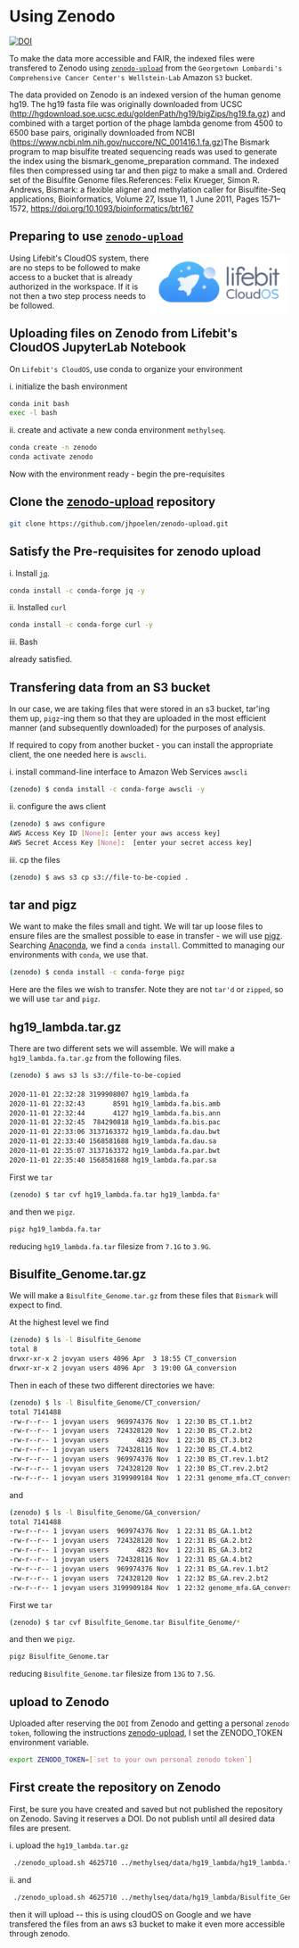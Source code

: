 # Using Zenodo

[![DOI](https://zenodo.org/badge/DOI/10.5281/zenodo.4625710.svg)](https://doi.org/10.5281/zenodo.4625710)

To make the data more accessible and FAIR, the indexed files were transfered to Zenodo using [`zenodo-upload`](https://github.com/jhpoelen/zenodo-upload) from the `Georgetown Lombardi's Comprehensive Cancer Center's Wellstein-Lab` Amazon `S3` bucket.   

The data provided on Zenodo is an indexed version of the human genome hg19. The hg19 fasta file was originally downloaded from UCSC (http://hgdownload.soe.ucsc.edu/goldenPath/hg19/bigZips/hg19.fa.gz) and combined with a target portion of the phage lambda genome from 4500 to 6500 base pairs, originally downloaded from NCBI (https://www.ncbi.nlm.nih.gov/nuccore/NC_001416.1.fa.gz)The Bismark program to map bisulfite treated sequencing reads was used to generate the index using the bismark_genome_preparation command. The indexed files then compressed using tar and then pigz to make a small and. Ordered set of the Bisulfite Genome files.References:
Felix Krueger, Simon R. Andrews, Bismark: a flexible aligner and methylation caller for Bisulfite-Seq applications, Bioinformatics, Volume 27, Issue 11, 1 June 2011, Pages 1571–1572, https://doi.org/10.1093/bioinformatics/btr167


## Preparing to use [`zenodo-upload`](https://github.com/jhpoelen/zenodo-upload)

<p align="center"><img src="https://github.com/lifebit-ai/dry-bench-skills-for-researchers/blob/adds-mini-courses/assets/lifebitCloudOS.png"  width="250" align="right" ></p>

Using Lifebit's CloudOS system, there are no steps to be followed to make access to a bucket that is already authorized in the workspace.  If it is not then a two step process needs to be followed.

## Uploading files on Zenodo from Lifebit's CloudOS JupyterLab Notebook


On `Lifebit's CloudOS`, use conda to organize your environment

i. initialize the bash environment

```bash
conda init bash
exec -l bash
```

ii. create and activate a new conda environment `methylseq`.
```bash
conda create -n zenodo
conda activate zenodo
```

Now with the environment ready - begin the pre-requisites

## Clone the [zenodo-upload](https://github.com/jhpoelen/zenodo-upload) repository

```bash
git clone https://github.com/jhpoelen/zenodo-upload.git
```

## Satisfy the Pre-requisites for zenodo upload


i. Install [`jq`](https://stedolan.github.io/jq/).  

```bash
conda install -c conda-forge jq -y
```

ii. Installed `curl`

```bash
conda install -c conda-forge curl -y
```

iii. Bash

already satisfied.


## Transfering data from an S3 bucket

In our case, we are taking files that were stored in an s3 bucket, tar'ing them up, `pigz`-ing them so that they are uploaded in the most efficient manner (and subsequently downloaded) for the purposes of analysis.

If required to copy from another bucket - you can install the appropriate client, the one needed here is `awscli`.

i. install command-line interface to Amazon Web Services `awscli`

```bash
(zenodo) $ conda install -c conda-forge awscli -y
```

ii. configure the aws client

```bash
(zenodo) $ aws configure
AWS Access Key ID [None]: [enter your aws access key]
AWS Secret Access Key [None]:  [enter your secret access key]
```

iii. cp the files

```bash
(zenodo) $ aws s3 cp s3://file-to-be-copied .
```

## tar and pigz

We want to make the files small and tight.   We will tar up loose files to ensure files are the smallest possible to ease in transfer - we will use [pigz](http://zlib.net/pigz/).   Searching [Anaconda](https://anaconda.org/conda-forge/pigz), we find a `conda install`.   Committed to managing our environments with `conda`, we use that.

```bash
(zenodo) $ conda install -c conda-forge pigz
```

Here are the files we wish to transfer.  Note they are not `tar'd` or `zipped`, so we will use `tar` and `pigz`.

## hg19_lambda.tar.gz

There are two different sets we will assemble.   We will make a `hg19_lambda.fa.tar.gz` from the following files.

```bash
(zenodo) $ aws s3 ls s3://file-to-be-copied

2020-11-01 22:32:28 3199908007 hg19_lambda.fa
2020-11-01 22:32:43       8591 hg19_lambda.fa.bis.amb
2020-11-01 22:32:44       4127 hg19_lambda.fa.bis.ann
2020-11-01 22:32:45  784290818 hg19_lambda.fa.bis.pac
2020-11-01 22:33:06 3137163372 hg19_lambda.fa.dau.bwt
2020-11-01 22:33:40 1568581688 hg19_lambda.fa.dau.sa
2020-11-01 22:35:07 3137163372 hg19_lambda.fa.par.bwt
2020-11-01 22:35:40 1568581688 hg19_lambda.fa.par.sa
```

First we `tar` 

```bash
(zenodo) $ tar cvf hg19_lambda.fa.tar hg19_lambda.fa*
```

and then we `pigz`.


```bash
pigz hg19_lambda.fa.tar
```

reducing `hg19_lambda.fa.tar` filesize from `7.1G` to `3.9G`.


## Bisulfite_Genome.tar.gz

We will make a `Bisulfite_Genome.tar.gz` from these files that `Bismark` will expect to find.

At the highest level we find

```bash
(zenodo) $ ls -l Bisulfite_Genome
total 8
drwxr-xr-x 2 jovyan users 4096 Apr  3 18:55 CT_conversion
drwxr-xr-x 2 jovyan users 4096 Apr  3 19:00 GA_conversion
```

Then in each of these two different directories we have:

```bash
(zenodo) $ ls -l Bisulfite_Genome/CT_conversion/
total 7141488
-rw-r--r-- 1 jovyan users  969974376 Nov  1 22:30 BS_CT.1.bt2
-rw-r--r-- 1 jovyan users  724328120 Nov  1 22:30 BS_CT.2.bt2
-rw-r--r-- 1 jovyan users       4823 Nov  1 22:30 BS_CT.3.bt2
-rw-r--r-- 1 jovyan users  724328116 Nov  1 22:30 BS_CT.4.bt2
-rw-r--r-- 1 jovyan users  969974376 Nov  1 22:30 BS_CT.rev.1.bt2
-rw-r--r-- 1 jovyan users  724328120 Nov  1 22:30 BS_CT.rev.2.bt2
-rw-r--r-- 1 jovyan users 3199909184 Nov  1 22:31 genome_mfa.CT_conversion.fa
```
and 

```bash
(zenodo) $ ls -l Bisulfite_Genome/GA_conversion/
total 7141488
-rw-r--r-- 1 jovyan users  969974376 Nov  1 22:31 BS_GA.1.bt2
-rw-r--r-- 1 jovyan users  724328120 Nov  1 22:31 BS_GA.2.bt2
-rw-r--r-- 1 jovyan users       4823 Nov  1 22:31 BS_GA.3.bt2
-rw-r--r-- 1 jovyan users  724328116 Nov  1 22:31 BS_GA.4.bt2
-rw-r--r-- 1 jovyan users  969974376 Nov  1 22:31 BS_GA.rev.1.bt2
-rw-r--r-- 1 jovyan users  724328120 Nov  1 22:32 BS_GA.rev.2.bt2
-rw-r--r-- 1 jovyan users 3199909184 Nov  1 22:32 genome_mfa.GA_conversion.fa
```
First we `tar` 

```bash
(zenodo) $ tar cvf Bisulfite_Genome.tar Bisulfite_Genome/*
```

and then we `pigz`.

```bash
pigz Bisulfite_Genome.tar
```

reducing `Bisulfite_Genome.tar` filesize from `13G` to `7.5G`.


## upload to Zenodo

Uploaded after reserving the `DOI` from Zenodo and getting a personal `zenodo token`, following the instructions [zenodo-upload](https://github.com/jhpoelen/zenodo-upload), I set the ZENODO_TOKEN environment variable.  

```bash
export ZENODO_TOKEN=[`set to your own personal zenodo token`]
```

## First create the repository on Zenodo

First, be sure you have created and saved but not published the repository on Zenodo.   Saving it reserves a DOI.  Do not publish until all desired data files are present.

i. upload the `hg19_lambda.tar.gz`

```bash
 ./zenodo_upload.sh 4625710 ../methylseq/data/hg19_lambda/hg19_lambda.tar.gz
 ```
 

ii.  and
 
 ```bash
  ./zenodo_upload.sh 4625710 ../methylseq/data/hg19_lambda/Bisulfite_Genome.tar.gz
  ```
then it will upload -- this is using cloudOS on Google and we have transfered the files from an aws s3 bucket to make it even more accessible through zenodo.
